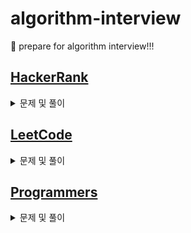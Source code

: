 # algorithm-interview
🌱 prepare for algorithm interview!!!

## [HackerRank](https://www.hackerrank.com/dashboard)
<details>
  <summary>문제 및 풀이</summary>
  <table>
    <thead>
      <tr>
        <th>번호</th><th>문제</th><th>풀이</th>
      </tr>
    </thead>
    <tbody>
      <tr>
        <td>1</td><td>문제명</td><td>풀이링크</td>
      </tr>
    </tbody>
  </table>
</details>


## [LeetCode](https://leetcode.com/problemset/all/)
<details>
  <summary>문제 및 풀이</summary>
  <table>
    <thead>
      <tr>
        <th>번호</th><th>문제</th><th>풀이</th>
      </tr>
    </thead>
    <tbody>
      <tr>
        <td>1</td><td><a href="https://leetcode.com/problems/number-of-islands/" target="_blank">Number of Islands</a></td><td><a href="https://github.com/coding-Benny/algorithm-interview/blob/master/LeetCode/Graph/number_of_islands.py" target="_blank">링크</a></td>
      </tr>
      <tr>
        <td>2</td><td><a href="https://leetcode.com/problems/letter-combinations-of-a-phone-number/" target="_blank">Letter Combinations of a Phone Number</a></td><td><a href="https://github.com/coding-Benny/algorithm-interview/blob/master/LeetCode/Graph/letter_combinations_of_a_phone_number.py" target="_blank">링크</a></td>
      </tr>
      <tr>
        <td>3</td><td><a href="https://leetcode.com/problems/permutations/" target="_blank">Permutations</a></td><td><a href="https://github.com/coding-Benny/algorithm-interview/blob/master/LeetCode/Graph/permutations.py" target="_blank">링크</a></td>
      </tr>
      <tr>
        <td>4</td><td><a href="https://leetcode.com/problems/combinations/" target="_blank">Combinations</a></td><td><a href="https://github.com/coding-Benny/algorithm-interview/blob/master/LeetCode/Graph/combinations.py" target="_blank">링크</a></td>
      </tr>
      <tr>
        <td>5</td><td><a href="https://leetcode.com/problems/combination-sum/" target="_blank">Combination Sum</a></td><td><a href="https://github.com/coding-Benny/algorithm-interview/blob/master/LeetCode/Graph/combination_sum.py" target="_blank">링크</a></td>
      </tr>
      <tr>
        <td>6</td><td><a href="https://leetcode.com/problems/subsets/" target="_blank">Subsets</a></td><td><a href="https://github.com/coding-Benny/algorithm-interview/blob/master/LeetCode/Graph/subsets.py" target="_blank">링크</a></td>
      </tr>
      <tr>
        <td>7</td><td><a href="https://leetcode.com/problems/reconstruct-itinerary/" target="_blank">Reconstruct Itinerary</a></td><td><a href="https://github.com/coding-Benny/algorithm-interview/blob/master/LeetCode/Graph/reconstruct_itinerary.py" target="_blank">링크</a></td>
      </tr>
    </tbody>
  </table>
</details>

## [Programmers](https://programmers.co.kr/learn/challenges)
<details>
  <summary>문제 및 풀이</summary>
  <table>
    <thead>
      <tr>
        <th>번호</th><th>문제</th><th>풀이</th>
      </tr>
    </thead>
    <tbody>
      <tr>
        <td>1</td><td><a href="https://programmers.co.kr/learn/courses/30/lessons/12916" target="_blank">문자열 내 p와 y의 개수</a></td><td><a href="https://github.com/coding-Benny/algorithm-interview/blob/master/Programmers/Level1/number-of-p-and-y-in-string.py" target="_blank">링크</a></td>
      </tr>
      <tr>
        <td>2</td><td><a href="https://programmers.co.kr/learn/courses/30/lessons/12901" target="_blank">2016년</a></td><td><a href="https://github.com/coding-Benny/algorithm-interview/blob/master/Programmers/Level1/2016.py" target="_blank">링크</a></td>
      </tr>
      <tr>
        <td>3</td><td><a href="https://programmers.co.kr/learn/courses/30/lessons/72410" target="_blank">신규 아이디 추천</a></td><td><a href="https://github.com/coding-Benny/algorithm-interview/blob/master/Programmers/Level1/new-id-recommendation.py" target="_blank">링크</a></td>
      </tr>
      <tr>
        <td>4</td><td><a href="https://programmers.co.kr/learn/courses/30/lessons/12926" target="_blank">시저 암호</a></td><td><a href="https://github.com/coding-Benny/algorithm-interview/blob/master/Programmers/Level1/caesar-cipher.py" target="_blank">링크</a></td>
      </tr>
      <tr>
        <td>5</td><td><a href="https://programmers.co.kr/learn/courses/30/lessons/17681" target="_blank">비밀지도</a></td><td><a href="https://github.com/coding-Benny/algorithm-interview/blob/master/Programmers/Level1/secret-map.py" target="_blank">링크</a></td>
      </tr>
      <tr>
        <td>6</td><td><a href="https://programmers.co.kr/learn/courses/30/lessons/12906" target="_blank">같은 숫자는 싫어</a></td><td><a href="https://github.com/coding-Benny/algorithm-interview/blob/master/Programmers/Level1/i-hate-the-same-number.py" target="_blank">링크</a></td>
      </tr>
      <tr>
        <td>7</td><td><a href="https://programmers.co.kr/learn/courses/30/lessons/68644" target="_blank">두 개 뽑아서 더하기</a></td><td><a href="https://github.com/coding-Benny/algorithm-interview/blob/master/Programmers/Level1/take-two-numbers-and-add-them.py" target="_blank">링크</a></td>
      </tr>
      <tr>
        <td>8</td><td><a href="https://programmers.co.kr/learn/courses/30/lessons/42889" target="_blank">실패율</a></td><td><a href="https://github.com/coding-Benny/algorithm-interview/blob/master/Programmers/Level1/failure-rate.py" target="_blank">링크</a></td>
      </tr>
      <tr>
        <td>9</td><td><a href="https://programmers.co.kr/learn/courses/30/lessons/12933" target="_blank">정수 내림차순으로 배치하기</a></td><td><a href="https://github.com/coding-Benny/algorithm-interview/blob/master/Programmers/Level1/placing-integers-in-desc-order.py" target="_blank">링크</a></td>
      </tr>
      <tr>
        <td>10</td><td><a href="https://programmers.co.kr/learn/courses/30/lessons/12982" target="_blank">예산</a></td><td><a href="https://github.com/coding-Benny/algorithm-interview/blob/master/Programmers/Level1/budget.py" target="_blank">링크</a></td>
      </tr>
      <tr>
        <td>11</td><td><a href="https://programmers.co.kr/learn/courses/30/lessons/1845" target="_blank">폰켓몬</a></td><td><a href="https://github.com/coding-Benny/algorithm-interview/blob/master/Programmers/Level1/phoneketmon.py" target="_blank">링크</a></td>
      </tr>
      <tr>
        <td>12</td><td><a href="https://programmers.co.kr/learn/courses/30/lessons/67256" target="_blank">키패드 누르기</a></td><td><a href="https://github.com/coding-Benny/algorithm-interview/blob/master/Programmers/Level1/press-keypad.py" target="_blank">링크</a></td>
      </tr>
      <tr>
        <td>13</td><td><a href="https://programmers.co.kr/learn/courses/30/lessons/70128" target="_blank">내적</a></td><td><a href="https://github.com/coding-Benny/algorithm-interview/blob/master/Programmers/Level1/remove-smallest-number.py" target="_blank">링크</a></td>
      </tr>
      <tr>
        <td>14</td><td><a href="https://programmers.co.kr/learn/courses/30/lessons/12935" target="_blank">제일 작은 수 제거하기</a></td><td><a href="https://github.com/coding-Benny/algorithm-interview/blob/master/Programmers/Level1/dot-product.py" target="_blank">링크</a></td>
      </tr>
      <tr>
        <td>15</td><td><a href="https://programmers.co.kr/learn/courses/30/lessons/76501" target="_blank">음양 더하기</a></td><td><a href="https://github.com/coding-Benny/algorithm-interview/blob/master/Programmers/Level1/add-positive-and-negative-numbers.py" target="_blank">링크</a></td>
      </tr>
      <tr>
        <td>16</td><td><a href="https://programmers.co.kr/learn/courses/30/lessons/77884" target="_blank">약수의 개수와 덧셈</a></td><td><a href="https://github.com/coding-Benny/algorithm-interview/blob/master/Programmers/Level1/count-the-number-of-factors.py" target="_blank">링크</a></td>
      </tr>
      <tr>
        <td>17</td><td><a href="https://programmers.co.kr/learn/courses/30/lessons/12928" target="_blank">약수의 합</a></td><td><a href="https://github.com/coding-Benny/algorithm-interview/blob/master/Programmers/Level1/sum-of-factors.py" target="_blank">링크</a></td>
      </tr>
      <tr>
        <td>18</td><td><a href="https://programmers.co.kr/learn/courses/30/lessons/12931" target="_blank">자릿수 더하기</a></td><td><a href="https://github.com/coding-Benny/algorithm-interview/blob/master/Programmers/Level1/add-digits-of-number.py" target="_blank">링크</a></td>
      </tr>
      <tr>
        <td>19</td><td><a href="https://programmers.co.kr/learn/courses/30/lessons/12950" target="_blank">행렬의 덧셈</a></td><td><a href="https://github.com/coding-Benny/algorithm-interview/blob/master/Programmers/Level1/addition-of-matrices.py" target="_blank">링크</a></td>
      </tr>
      <tr>
        <td>20</td><td><a href="https://programmers.co.kr/learn/courses/30/lessons/12937" target="_blank">짝수와 홀수</a></td><td><a href="https://github.com/coding-Benny/algorithm-interview/blob/master/Programmers/Level1/even-and-odd.py" target="_blank">링크</a></td>
      </tr>
      <tr>
        <td>21</td><td><a href="https://programmers.co.kr/learn/courses/30/lessons/12944" target="_blank">평균 구하기</a></td><td><a href="https://github.com/coding-Benny/algorithm-interview/blob/master/Programmers/Level1/calculate-average.py" target="_blank">링크</a></td>
      </tr>
      <tr>
        <td>22</td><td><a href="https://programmers.co.kr/learn/courses/30/lessons/12947" target="_blank">하샤드 수</a></td><td><a href="https://github.com/coding-Benny/algorithm-interview/blob/master/Programmers/Level1/harshad-number.py" target="_blank">링크</a></td>
      </tr>
      <tr>
        <td>23</td><td><a href="https://programmers.co.kr/learn/courses/30/lessons/12943" target="_blank">콜라츠 추측</a></td><td><a href="https://github.com/coding-Benny/algorithm-interview/blob/master/Programmers/Level1/collatz-conjecture.py" target="_blank">링크</a></td>
      </tr>
      <tr>
        <td>24</td><td><a href="https://programmers.co.kr/learn/courses/30/lessons/12940" target="_blank">최대공약수와 최대공배수</a></td><td><a href="https://github.com/coding-Benny/algorithm-interview/blob/master/Programmers/Level1/greatest-common-factor-and-multiple.py" target="_blank">링크</a></td>
      </tr>
      <tr>
        <td>25</td><td><a href="https://programmers.co.kr/learn/courses/30/lessons/12934" target="_blank">정수 제곱근 판별</a></td><td><a href="https://github.com/coding-Benny/algorithm-interview/blob/master/Programmers/Level1/square-root-of-integer.py" target="_blank">링크</a></td>
      </tr>
      <tr>
        <td>26</td><td><a href="https://programmers.co.kr/learn/courses/30/lessons/12932" target="_blank">자연수 뒤집어 배열로 만들기</a></td><td><a href="https://github.com/coding-Benny/algorithm-interview/blob/master/Programmers/Level1/flip-natural-numbers.py" target="_blank">링크</a></td>
      </tr>
      <tr>
        <td>27</td><td><a href="https://programmers.co.kr/learn/courses/30/lessons/17682" target="_blank">다트 게임</a></td><td><a href="https://github.com/coding-Benny/algorithm-interview/blob/master/Programmers/Level1/dart-game.py" target="_blank">링크</a></td>
      </tr>
      <tr>
        <td>28</td><td><a href="https://programmers.co.kr/learn/courses/30/lessons/81301" target="_blank">숫자 문자열과 영단어</a></td><td><a href="https://github.com/coding-Benny/algorithm-interview/blob/master/Programmers/Level1/numeric-strings-and-english-words.py" target="_blank">링크</a></td>
      </tr>
      <tr>
        <td>29</td><td><a href="https://programmers.co.kr/learn/courses/30/lessons/42888" target="_blank">오픈채팅방</a></td><td><a href="https://github.com/coding-Benny/algorithm-interview/blob/master/Programmers/Level2/open-chatting-room.py" target="_blank">링크</a></td>
      </tr>
      <tr>
        <td>30</td><td><a href="https://programmers.co.kr/learn/courses/30/lessons/12945" target="_blank">피보나치 수</a></td><td><a href="https://github.com/coding-Benny/algorithm-interview/blob/master/Programmers/Level2/fibonacci.py" target="_blank">링크</a></td>
      </tr>
    </tbody>
  </table>
</details>
